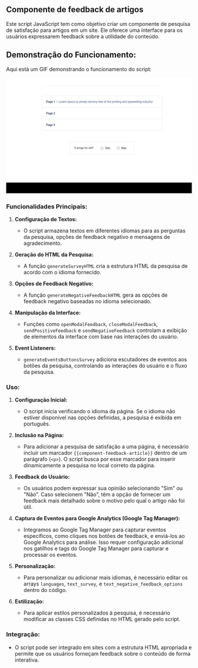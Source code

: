 ## Componente de feedback de artigos

Este script JavaScript tem como objetivo criar um componente de pesquisa de satisfação para artigos em um site. Ele oferece uma interface para os usuários expressarem feedback sobre a utilidade do conteúdo.

## Demonstração do Funcionamento:

Aqui está um GIF demonstrando o funcionamento do script:

![Demonstração do Funcionamento](https://github.com/confluencendd/component-feedback-article/blob/current/assets/funcionamento.gif)

### Funcionalidades Principais:

1. **Configuração de Textos:**
   - O script armazena textos em diferentes idiomas para as perguntas da pesquisa, opções de feedback negativo e mensagens de agradecimento.

2. **Geração do HTML da Pesquisa:**
   - A função `generateSurveyHTML` cria a estrutura HTML da pesquisa de acordo com o idioma fornecido.
   
3. **Opções de Feedback Negativo:**
   - A função `generateNegativeFeedbackHTML` gera as opções de feedback negativo baseadas no idioma selecionado.
   
4. **Manipulação da Interface:**
   - Funções como `openModalFeedback`, `closeModalFeedback`, `sendPositiveFeedback` e `sendNegativeFeedback` controlam a exibição de elementos da interface com base nas interações do usuário.

5. **Event Listeners:**
   - `generateEventsButtonsSurvey` adiciona escutadores de eventos aos botões da pesquisa, controlando as interações do usuário e o fluxo da pesquisa.

### Uso:

1. **Configuração Inicial:**
   - O script inicia verificando o idioma da página. Se o idioma não estiver disponível nas opções definidas, a pesquisa é exibida em português.

2. **Inclusão na Página:**
   - Para adicionar a pesquisa de satisfação a uma página, é necessário incluir um marcador `{{component-feedback-article}}` dentro de um parágrafo (`<p>`). O script busca por esse marcador para inserir dinamicamente a pesquisa no local correto da página.

3. **Feedback do Usuário:**
   - Os usuários podem expressar sua opinião selecionando "Sim" ou "Não". Caso selecionem "Não", têm a opção de fornecer um feedback mais detalhado sobre o motivo pelo qual o artigo não foi útil.

4. **Captura de Eventos para Google Analytics (Google Tag Manager):**
   - Integramos ao Google Tag Manager para capturar eventos específicos, como cliques nos botões de feedback, e enviá-los ao Google Analytics para análise. Isso requer configuração adicional nos gatilhos e tags do Google Tag Manager para capturar e processar os eventos.

5. **Personalização:**
   - Para personalizar ou adicionar mais idiomas, é necessário editar os arrays `languages`, `text_survey`, e `text_negative_feedback_options` dentro do código.

6. **Estilização:**
   - Para aplicar estilos personalizados à pesquisa, é necessário modificar as classes CSS definidas no HTML gerado pelo script.

### Integração:

- O script pode ser integrado em sites com a estrutura HTML apropriada e permite que os usuários forneçam feedback sobre o conteúdo de forma interativa.

